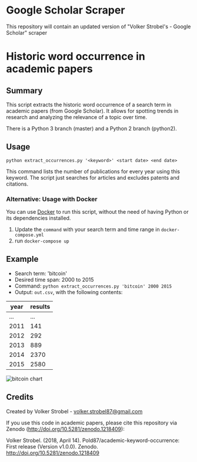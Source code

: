 # Google Scholar Scraper
This repository will contain an updated version of "Volker Strobel's - Google Scholar" scraper

# Historic word occurrence in academic papers

## Summary

This script extracts the historic word occurrence of a search term in
academic papers (from Google Scholar). It allows for spotting trends
in research and analyzing the relevance of a topic over time.

There is a Python 3 branch (master) and a Python 2 branch (python2).

## Usage

`python extract_occurrences.py '<keyword>' <start date> <end date>`

This command lists the number of publications for every year using
this keyword. The script just searches for articles and excludes
patents and citations.


### Alternative: Usage with Docker

You can use [Docker](https://www.docker.com/) to run this script, without the need of having Python or its dependencies installed.

1. Update the `command` with your search term and time range in `docker-compose.yml`
2. run `docker-compose up`

## Example

- Search term: 'bitcoin'
- Desired time span: 2000 to 2015
- Command: `python extract_occurrences.py 'bitcoin' 2000 2015`
- Output: `out.csv`, with the following contents:

| year | results |
|------|---------
| ...  |    ...  |	|
| 2011 |    141  |
| 2012 |    292  |
| 2013 |    889  |
| 2014 |    2370 |
| 2015 |    2580 |


![bitcoin chart](https://raw.githubusercontent.com/Pold87/academic-keyword-occurrence/master/bitcoin_chart.png "bitcoin chart")

## Credits
Created by Volker Strobel - volker.strobel87@gmail.com

If you use this code in academic papers, please cite this repository via Zenodo (http://doi.org/10.5281/zenodo.1218409):

Volker Strobel. (2018, April 14). Pold87/academic-keyword-occurrence: First release (Version v1.0.0). Zenodo. http://doi.org/10.5281/zenodo.1218409
